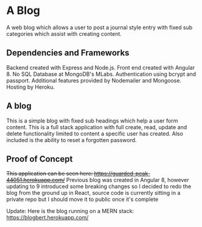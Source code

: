 # A Blog

A web blog which allows a user to post a journal style entry with fixed sub categories which assist with creating content.

## Dependencies and Frameworks

Backend created with Express and Node.js. Front end created with Angular 8. No SQL Database at MongoDB's MLabs. Authentication using bcrypt and passport. Additional features provided by Nodemailer and Mongoose. Hosting by Heroku.

## A blog

This is a simple blog with fixed sub headings which help a user form content. This is a full stack application with full create, read, update and delete functionality limited to content a specific user has created. Also included is the ability to reset a forgotten password.

## Proof of Concept

~~This application can be seen here: https://guarded-peak-44051.herokuapp.com/~~
Previous blog was created in Angular 8, however updating to 9 introduced some breaking changes so I decided to redo the blog from the ground up in React, source code is currently sitting in a private repo but I should move it to public once it's complete

Update: Here is the blog running on a MERN stack: https://blogbert.herokuapp.com/
